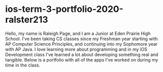 # ios-term-3-portfolio-2020-ralster213
Hello, my name is Raleigh Page, and I am a Junior at Eden Prairie High School. I've been taking CS classes since my Freshman year starting with AP Computer Science Principles, and continuing into my Sophomore year with AP Java. I love learning more about programming and in my iOS Development class I've learned a lot about developing something real and tangible. Below is a portfolio with all of the apps I've worked on during my time in the class.
